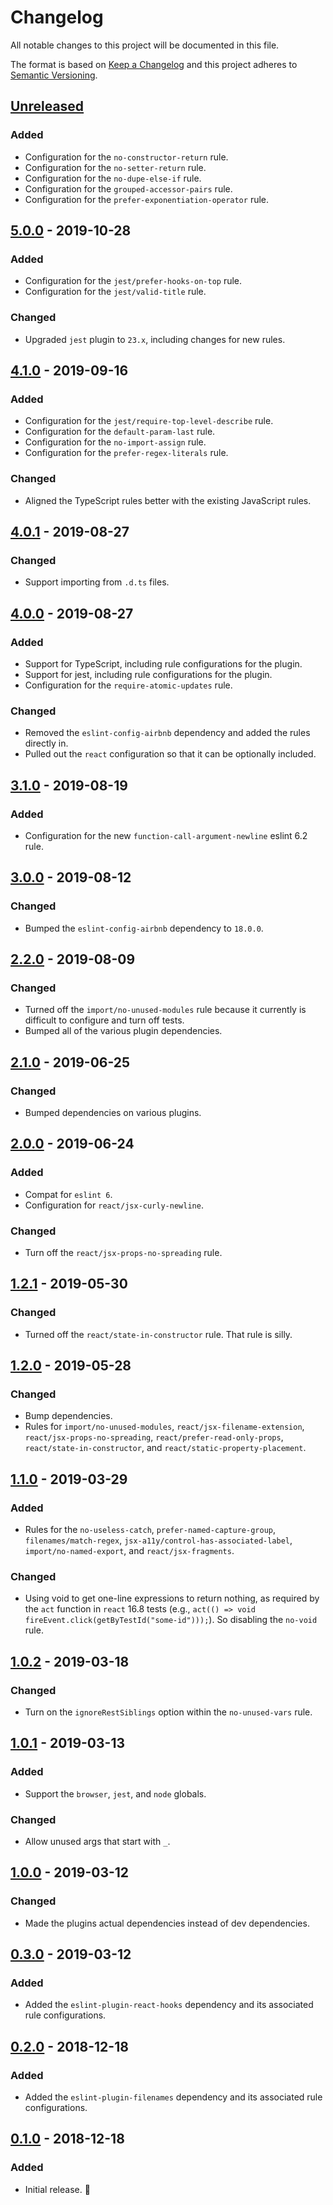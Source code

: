 # Changelog

All notable changes to this project will be documented in this file.

The format is based on [Keep a Changelog](http://keepachangelog.com/en/1.0.0/) and this project adheres to [Semantic Versioning](http://semver.org/spec/v2.0.0.html).

## [Unreleased]

### Added

- Configuration for the `no-constructor-return` rule.
- Configuration for the `no-setter-return` rule.
- Configuration for the `no-dupe-else-if` rule.
- Configuration for the `grouped-accessor-pairs` rule.
- Configuration for the `prefer-exponentiation-operator` rule.

## [5.0.0] - 2019-10-28

### Added

- Configuration for the `jest/prefer-hooks-on-top` rule.
- Configuration for the `jest/valid-title` rule.

### Changed

- Upgraded `jest` plugin to `23.x`, including changes for new rules.

## [4.1.0] - 2019-09-16

### Added

- Configuration for the `jest/require-top-level-describe` rule.
- Configuration for the `default-param-last` rule.
- Configuration for the `no-import-assign` rule.
- Configuration for the `prefer-regex-literals` rule.

### Changed

- Aligned the TypeScript rules better with the existing JavaScript rules.

## [4.0.1] - 2019-08-27

### Changed

- Support importing from `.d.ts` files.

## [4.0.0] - 2019-08-27

### Added

- Support for TypeScript, including rule configurations for the plugin.
- Support for jest, including rule configurations for the plugin.
- Configuration for the `require-atomic-updates` rule.

### Changed

- Removed the `eslint-config-airbnb` dependency and added the rules directly in.
- Pulled out the `react` configuration so that it can be optionally included.

## [3.1.0] - 2019-08-19

### Added

- Configuration for the new `function-call-argument-newline` eslint 6.2 rule.

## [3.0.0] - 2019-08-12

### Changed

- Bumped the `eslint-config-airbnb` dependency to `18.0.0`.

## [2.2.0] - 2019-08-09

### Changed

- Turned off the `import/no-unused-modules` rule because it currently is difficult to configure and turn off tests.
- Bumped all of the various plugin dependencies.

## [2.1.0] - 2019-06-25

### Changed

- Bumped dependencies on various plugins.

## [2.0.0] - 2019-06-24

### Added

- Compat for `eslint 6`.
- Configuration for `react/jsx-curly-newline`.

### Changed

- Turn off the `react/jsx-props-no-spreading` rule.

## [1.2.1] - 2019-05-30

### Changed

- Turned off the `react/state-in-constructor` rule. That rule is silly.

## [1.2.0] - 2019-05-28

### Changed

- Bump dependencies.
- Rules for `import/no-unused-modules`, `react/jsx-filename-extension`, `react/jsx-props-no-spreading`, `react/prefer-read-only-props`, `react/state-in-constructor`, and `react/static-property-placement`.

## [1.1.0] - 2019-03-29

### Added

- Rules for the `no-useless-catch`, `prefer-named-capture-group`, `filenames/match-regex`, `jsx-a11y/control-has-associated-label`, `import/no-named-export`, and `react/jsx-fragments`.

### Changed

- Using void to get one-line expressions to return nothing, as required by the `act` function in `react` 16.8 tests (e.g., `act(() => void fireEvent.click(getByTestId("some-id")));`). So disabling the `no-void` rule.

## [1.0.2] - 2019-03-18

### Changed

- Turn on the `ignoreRestSiblings` option within the `no-unused-vars` rule.

## [1.0.1] - 2019-03-13

### Added

- Support the `browser`, `jest`, and `node` globals.

### Changed

- Allow unused args that start with `_`.

## [1.0.0] - 2019-03-12

### Changed

- Made the plugins actual dependencies instead of dev dependencies.

## [0.3.0] - 2019-03-12

### Added

- Added the `eslint-plugin-react-hooks` dependency and its associated rule configurations.

## [0.2.0] - 2018-12-18

### Added

- Added the `eslint-plugin-filenames` dependency and its associated rule configurations.

## [0.1.0] - 2018-12-18

### Added

- Initial release. 🎉

[unreleased]: https://github.com/CultureHQ/eslint-config/compare/v5.0.0...HEAD
[5.0.0]: https://github.com/CultureHQ/eslint-config/compare/v4.1.0...v5.0.0
[4.1.0]: https://github.com/CultureHQ/eslint-config/compare/v4.0.1...v4.1.0
[4.0.1]: https://github.com/CultureHQ/eslint-config/compare/v4.0.0...v4.0.1
[4.0.0]: https://github.com/CultureHQ/eslint-config/compare/v3.1.0...v4.0.0
[3.1.0]: https://github.com/CultureHQ/eslint-config/compare/v3.0.0...v3.1.0
[3.0.0]: https://github.com/CultureHQ/eslint-config/compare/v2.2.0...v3.0.0
[2.2.0]: https://github.com/CultureHQ/eslint-config/compare/v2.1.0...v2.2.0
[2.1.0]: https://github.com/CultureHQ/eslint-config/compare/v2.0.0...v2.1.0
[2.0.0]: https://github.com/CultureHQ/eslint-config/compare/v1.2.1...v2.0.0
[1.2.1]: https://github.com/CultureHQ/eslint-config/compare/v1.2.0...v1.2.1
[1.2.0]: https://github.com/CultureHQ/eslint-config/compare/v1.1.0...v1.2.0
[1.1.0]: https://github.com/CultureHQ/eslint-config/compare/v1.0.2...v1.1.0
[1.0.2]: https://github.com/CultureHQ/eslint-config/compare/v1.0.1...v1.0.2
[1.0.1]: https://github.com/CultureHQ/eslint-config/compare/v1.0.0...v1.0.1
[1.0.0]: https://github.com/CultureHQ/eslint-config/compare/v0.3.0...v1.0.0
[0.3.0]: https://github.com/CultureHQ/eslint-config/compare/v0.2.0...v0.3.0
[0.2.0]: https://github.com/CultureHQ/eslint-config/compare/v0.1.0...v0.2.0
[0.1.0]: https://github.com/CultureHQ/eslint-config/compare/a5cb7d...v0.1.0
